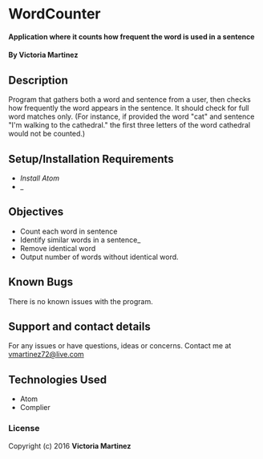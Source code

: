 # WordCounter

#### Application where it counts how frequent the word is used in a sentence

#### By **Victoria Martinez**

## Description

Program that gathers both a word and sentence from a user, then checks how frequently the word appears in the sentence. It should check for full word matches only. (For instance, if provided the word "cat" and sentence "I'm walking to the cathedral." the first three letters of the word cathedral would not be counted.)

## Setup/Installation Requirements

* _Install Atom_
* _

## Objectives

* Count each word in sentence
* Identify similar words in a sentence_
* Remove identical word
* Output number of words without identical word.

## Known Bugs

There is no known issues with the program.  

## Support and contact details

For any issues or have questions, ideas or concerns.  Contact me at vmartinez72@live.com

## Technologies Used

* Atom
* Complier


### License

Copyright (c) 2016 **Victoria Martinez**
